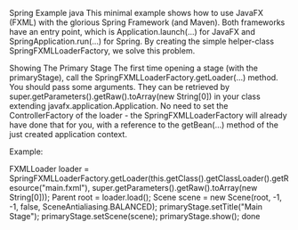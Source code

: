Spring Example
java
This minimal example shows how to use JavaFX (FXML) with the glorious Spring Framework (and Maven). Both frameworks have an entry point, which is Application.launch(...) for JavaFX and SpringApplication.run(...) for Spring. By creating the simple helper-class SpringFXMLLoaderFactory, we solve this problem.

Showing The Primary Stage
The first time opening a stage (with the primaryStage), call the SpringFXMLLoaderFactory.getLoader(...) method. You should pass some arguments. They can be retrieved by super.getParameters().getRaw().toArray(new String[0]) in your class extending javafx.application.Application. No need to set the ControllerFactory of the loader - the SpringFXMLLoaderFactory will already have done that for you, with a reference to the getBean(...) method of the just created application context.

Example:

FXMLLoader loader = SpringFXMLLoaderFactory.getLoader(this.getClass().getClassLoader().getResource("main.fxml"), super.getParameters().getRaw().toArray(new String[0]));
Parent root = loader.load();
Scene scene = new Scene(root, -1, -1, false, SceneAntialiasing.BALANCED);
primaryStage.setTitle("Main Stage");
primaryStage.setScene(scene);
primaryStage.show();
done
